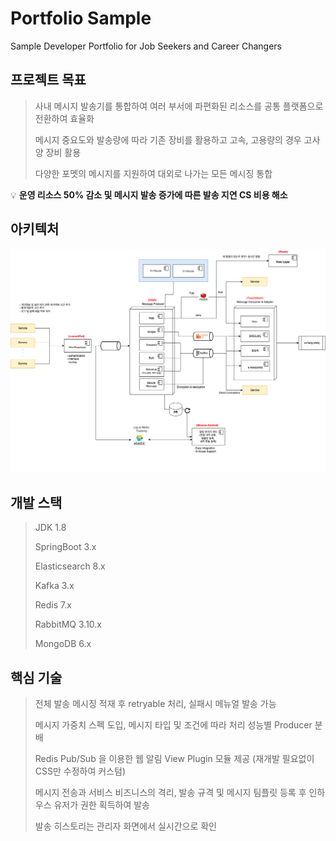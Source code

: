 # Portfolio Sample
Sample Developer Portfolio for Job Seekers and Career Changers


## 프로젝트 목표

> 사내 메시지 발송기를 통합하여 여러 부서에 파편화된 리소스를 공통 플랫폼으로 전환하여 효율화
> 
> 메시지 중요도와 발송량에 따라 기존 장비를 활용하고 고속, 고용량의 경우 고사양 장비 활용
> 
> 다양한 포멧의 메시지를 지원하여 대외로 나가는 모든 메시징 통합
>

<aside>
💡 <b>운영 리소스 50% 감소 및 메시지 발송 증가에 따른 발송 지연 CS 비용 해소</b>
</aside>

## 아키텍처

<img src="./image/notification.png" width="1200">

## 개발 스택
> JDK 1.8
> 
> SpringBoot 3.x 
> 
> Elasticsearch 8.x 
> 
> Kafka 3.x 
> 
> Redis 7.x 
> 
> RabbitMQ 3.10.x
> 
> MongoDB 6.x 


## 핵심 기술
>
>전체 발송 메시징 적재 후 retryable 처리, 실패시 메뉴얼 발송 가능
>
>메시지 가중치 스펙 도입, 메시지 타입 및 조건에 따라 처리 성능별 Producer 분배
>
>Redis Pub/Sub 을 이용한 웹 알림 View Plugin 모듈 제공 (재개발 필요없이 CSS만 수정하여 커스텀)
>
>메시지 전송과 서비스 비즈니스의 격리, 발송 규격 및 메시지 팀플릿 등록 후 인하우스 유저가 권한 획득하여 발송
>
>발송 히스토리는 관리자 화면에서 실시간으로 확인
